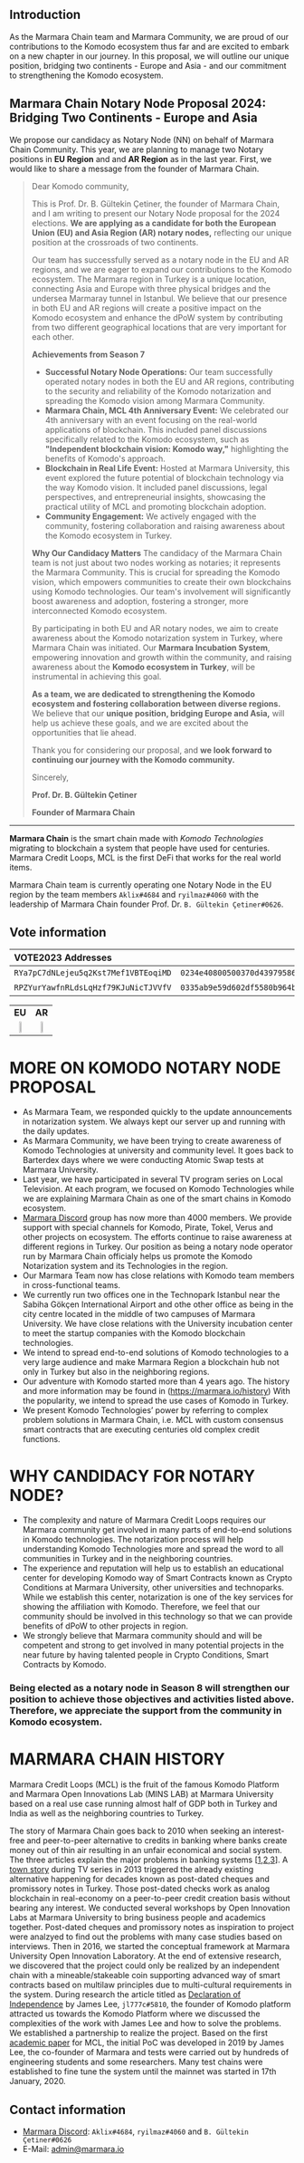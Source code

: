 ## Introduction

As the Marmara Chain team and Marmara Community, we are proud of our contributions to the Komodo ecosystem thus far and are excited to embark on a new chapter in our journey. In this proposal, we will outline our unique position, bridging two continents - Europe and Asia - and our commitment to strengthening the Komodo ecosystem.

## Marmara Chain Notary Node Proposal 2024: Bridging Two Continents - Europe and Asia

We propose our candidacy as Notary Node (NN) on behalf of Marmara Chain Community. This year, we are planning to manage two Notary positions in **EU Region** and and **AR Region** as in the last year.
First, we would like to share a message from the founder of Marmara Chain.

>Dear Komodo community,
>
>This is Prof. Dr. B. Gültekin Çetiner, the founder of Marmara Chain, and I am writing to present our Notary Node proposal for the 2024 elections. **We are applying as a candidate for both the European Union (EU) and Asia Region (AR) notary nodes,** reflecting our unique position at the crossroads of two continents.
>
>Our team has successfully served as a notary node in the EU and AR regions, and we are eager to expand our contributions to the Komodo ecosystem. The Marmara region in Turkey is a unique location, connecting Asia and Europe with three physical bridges and the undersea Marmaray tunnel in Istanbul. We believe that our presence in both EU and AR regions will create a positive impact on the Komodo ecosystem and enhance the dPoW system by contributing from two different geographical locations that are very important for each other.
>
>**Achievements from Season 7**
>- **Successful Notary Node Operations:** Our team successfully operated notary nodes in both the EU and AR regions, contributing to the security and reliability of the Komodo notarization and spreading the Komodo vision among Marmara Community.
>- **Marmara Chain, MCL 4th Anniversary Event:** We celebrated our 4th anniversary with an event focusing on the real-world applications of blockchain. This included panel discussions specifically related to the Komodo ecosystem, such as **"Independent blockchain vision: Komodo way,"** highlighting the benefits of Komodo's approach.
>- **Blockchain in Real Life Event:** Hosted at Marmara University, this event explored the future potential of blockchain technology via the way Komodo vision. It included panel discussions, legal perspectives, and entrepreneurial insights, showcasing the practical utility of MCL and promoting blockchain adoption.
>- **Community Engagement:** We actively engaged with the community, fostering collaboration and raising awareness about the Komodo ecosystem in Turkey.
>
>**Why Our Candidacy Matters**
>The candidacy of the Marmara Chain team is not just about two nodes working as notaries; it represents the Marmara Community. This is crucial for spreading the Komodo vision, which empowers communities to create their own blockchains using Komodo technologies. Our team's involvement will significantly boost awareness and adoption, fostering a stronger, more interconnected Komodo ecosystem.
>
>By participating in both EU and AR notary nodes, we aim to create awareness about the Komodo notarization system in Turkey, where Marmara Chain was initiated. Our **Marmara Incubation System**, empowering innovation and growth within the community, and raising awareness about the **Komodo ecosystem in Turkey**, will be instrumental in achieving this goal.
>
>**As a team, we are dedicated to strengthening the Komodo ecosystem and fostering collaboration between diverse regions.** We believe that our **unique position, bridging Europe and Asia,** will help us achieve these goals, and we are excited about the opportunities that lie ahead.
>
>Thank you for considering our proposal, and **we look forward to continuing our journey with the Komodo community.**
>
>Sincerely,
>
>**Prof. Dr. B. Gültekin Çetiner**
>
>**Founder of Marmara Chain**
>
----------------------
**Marmara Chain** is the smart chain made with *Komodo Technologies* migrating to blockchain a system that people have used for centuries. Marmara Credit Loops, MCL is the first DeFi that works for the real world items. 

Marmara Chain team is currently operating one Notary Node in the EU region by the team members `Aklix#4684` and `ryilmaz#4060` with the leadership of Marmara Chain founder Prof. Dr. `B. Gültekin Çetiner#0626`.


## Vote information ##

| VOTE2023 Addresses                 | Pubkey                                                             | Region |
| :--------------------------------- |:------------------------------------------------------------------:| :----: |
| `RYa7pC7dNLejeu5q2Kst7Mef1VBTEoqiMD` | `0234e40800500370d43979586ee2cec2e777a0368d10c682e78bca30fd1630c18d` | **EU** |
| `RPZYurYawfnRLdsLqHzf79KJuNicTJVVfV` | `0335ab9e59d602df5580b964b6451d02cd9cc243ddf01b065db84375488df9f53c` | **AR** |

<p align="center">
<table>
<tr ><td align="center"><strong>EU</strong></td><td align="center"><strong>AR</strong></td></tr>
<tr>
    <td align="center"><img src="./RYa7pC7dNLejeu5q2Kst7Mef1VBTEoqiMD.png" width="30%" height="30%"></td>
    <td align="center"><img src="./RPZYurYawfnRLdsLqHzf79KJuNicTJVVfV.png" width="30%" height="30%"></td>
</tr>
</table>
</p>

# MORE ON KOMODO NOTARY NODE PROPOSAL

* As Marmara Team, we responded quickly to the update announcements in notarization system. We always kept our server up and running with the daily updates. 
* As Marmara Community, we have been trying to create awareness of Komodo Technologies at university and community level. It goes back to Barterdex days where we were conducting Atomic Swap tests at Marmara University. 
* Last year, we have participated in several TV program series on Local Television. At each program, we focused on Komodo Technologies while we are explaining Marmara Chain as one of the smart chains in Komodo ecosystem. 
* [Marmara Discord](https://marmara.io/discord) group has now more than 4000 members. We provide support with special channels for Komodo, Pirate, Tokel, Verus and other projects on ecosystem. The efforts continue to raise awareness at different regions in Turkey. Our position as being a notary node operator run by Marmara Chain officialy helps us promote the Komodo Notarization system and its Technologies in the region. 
* Our Marmara Team now has close relations with Komodo team members in cross-functional teams. 
* We currently run two offices one in the Technopark Istanbul near the Sabiha Gökçen International Airport and othe other office as being in the city centre located in the middle of two campuses of Marmara University. We have close relations with the University incubation center to meet the startup companies with the Komodo blockchain technologies.  
* We intend to spread end-to-end solutions of Komodo technologies to a very large audience and make Marmara Region a blockchain hub not only in Turkey but also in the neighboring regions.
* Our adventure with Komodo started more than 4 years ago. The history and more information may be found in (https://marmara.io/history) With the popularity, we intend to spread the use cases of Komodo in Turkey. 
* We present Komodo Technologies’ power by referring to complex problem solutions in Marmara Chain, i.e. MCL with custom consensus smart contracts that are executing centuries old complex credit functions. 

# WHY CANDIDACY FOR NOTARY NODE?
* The complexity and nature of Marmara Credit Loops requires our Marmara community get involved in many parts of end-to-end solutions in Komodo technologies. The notarization process will help understanding Komodo Technologies more and spread the word to all communities in Turkey and in the neighboring countries.
* The experience and reputation will help us to establish an educational center for developing Komodo way of Smart Contracts known as Crypto Conditions at Marmara University, other universities and technoparks. While we establish this center, notarization is one of the key services for showing the affiliation with Komodo. Therefore, we feel that our community should be involved in this technology so that we can provide benefits of dPoW to other projects in region.
* We strongly believe that Marmara community should and will be competent and strong to get involved in many potential projects in the near future by having talented people in Crypto Conditions, Smart Contracts by Komodo. 

### Being elected as a notary node in Season 8 will strengthen our position to achieve those objectives and activities listed above. Therefore, we appreciate the support from the community in Komodo ecosystem.

# MARMARA CHAIN HISTORY
Marmara Credit Loops (MCL) is the fruit of the famous Komodo Platform and Marmara Open Innovations Lab (MINS LAB) at Marmara University based on a real use case running almost half of GDP both in Turkey and India as well as the neighboring countries to Turkey.

The story of Marmara Chain goes back to 2010 when seeking an interest-free and peer-to-peer alternative to credits in banking where banks create money out of thin air resulting in an unfair economical and social system. The three articles explain the major problems in banking systems [[1](https://www.academia.edu/9234489/DEBT_BASED_MONETARY_SYSTEM),[2](https://www.sciencedirect.com/science/article/pii/S1057521915001477),[3](https://www.michaeljournal.org/articles/social-credit/item/the-money-myth-exploded)]. A [town story](https://scienceblogs.com/evolutionblog/2009/06/15/an-amusing-brainteaser) during TV series in 2013 triggered the already existing alternative happening for decades known as post-dated cheques and promissory notes in Turkey. Those post-dated checks work as analog blockchain in real-economy on a peer-to-peer credit creation basis without bearing any interest. We conducted several workshops by Open Innovation Labs at Marmara University to bring business people and academics together. Post-dated cheques and promissory notes as inspiration to project were analzyed to find out the problems with many case studies based on interviews. Then in 2016, we started the conceptual framework at Marmara University Open Innovation Laboratory. At the end of extensive research, we discovered that the project could only be realized by an independent chain with a mineable/stakeable coin supporting advanced way of smart contracts based on multilaw principles due to multi-cultural requirements in the system. During research the article titled as [Declaration of Independence](https://bitcointalk.org/index.php?topic=1372879.0) by James Lee, `jl777c#5810`, the founder of Komodo platform attracted us towards the Komodo Platform where we discussed the complexities of the work with James Lee and how to solve the problems. We established a partnership to realize the project. Based on the first [academic paper](https://www.academia.edu/40504137/Marmara_Credit_Loops_A_Blockchain_Solution_to_Nonredemption_problem_in_Post_dated_Cheques) for MCL, the initial PoC was developed in 2019 by James Lee, the co-founder of Marmara and tests were carried out by hundreds of engineering students and some researchers. Many test chains were established to fine tune the system until the mainnet was started in 17th January, 2020. 

## Contact information ##

 - [Marmara Discord](https://marmara.io/discord): `Aklix#4684`, `ryilmaz#4060` and `B. Gültekin Çetiner#0626`
 - E-Mail: admin@marmara.io
